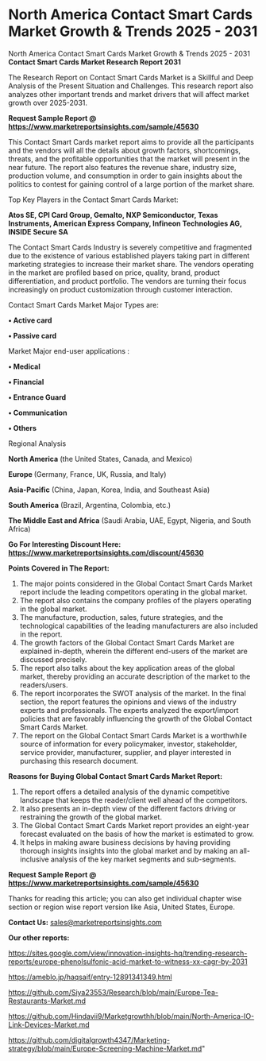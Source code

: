 # North America Contact Smart Cards Market Growth & Trends 2025 - 2031
North America Contact Smart Cards Market Growth & Trends 2025 - 2031
<strong>Contact Smart Cards Market Research Report 2031</strong>

The Research Report on Contact Smart Cards Market is a Skillful and Deep Analysis of the Present Situation and Challenges. This research report also analyzes other important trends and market drivers that will affect market growth over 2025-2031.

<strong>Request Sample Report @ <a href=https://www.marketreportsinsights.com/sample/45630>https://www.marketreportsinsights.com/sample/45630</a></strong>

This Contact Smart Cards market report aims to provide all the participants and the vendors will all the details about growth factors, shortcomings, threats, and the profitable opportunities that the market will present in the near future. The report also features the revenue share, industry size, production volume, and consumption in order to gain insights about the politics to contest for gaining control of a large portion of the market share.

Top Key Players in the Contact Smart Cards Market:

<strong>Atos SE, CPI Card Group, Gemalto, NXP Semiconductor, Texas Instruments, American Express Company, Infineon Technologies AG, INSIDE Secure SA</strong>

The Contact Smart Cards Industry is severely competitive and fragmented due to the existence of various established players taking part in different marketing strategies to increase their market share. The vendors operating in the market are profiled based on price, quality, brand, product differentiation, and product portfolio. The vendors are turning their focus increasingly on product customization through customer interaction.

Contact Smart Cards Market Major Types are:

<strong>•  Active card

•  Passive card</strong>

Market Major end-user applications :

<strong>•  Medical

•  Financial

•  Entrance Guard

•  Communication

•  Others</strong>

Regional Analysis

</u><strong><b>North America</b></strong> (the United States, Canada, and Mexico)

<strong><b>Europe </b></strong>(Germany, France, UK, Russia, and Italy)

<strong><b>Asia-Pacific</b></strong> (China, Japan, Korea, India, and Southeast Asia)

<strong><b>South America</b></strong> (Brazil, Argentina, Colombia, etc.)

<strong><b>The Middle East and Africa</b></strong> (Saudi Arabia, UAE, Egypt, Nigeria, and South Africa)

<strong>Go For Interesting Discount Here: <a href=https://www.marketreportsinsights.com/discount/45630>https://www.marketreportsinsights.com/discount/45630</a></strong>

<strong>Points Covered in The Report:</strong>
<ol>
  <li>The major points considered in the Global Contact Smart Cards Market report include the leading competitors operating in the global market.</li>
  <li>The report also contains the company profiles of the players operating in the global market.</li>
  <li>The manufacture, production, sales, future strategies, and the technological capabilities of the leading manufacturers are also included in the report.</li>
  <li>The growth factors of the Global Contact Smart Cards Market are explained in-depth, wherein the different end-users of the market are discussed precisely.</li>
  <li>The report also talks about the key application areas of the global market, thereby providing an accurate description of the market to the readers/users.</li>
  <li>The report incorporates the SWOT analysis of the market. In the final section, the report features the opinions and views of the industry experts and professionals. The experts analyzed the export/import policies that are favorably influencing the growth of the Global Contact Smart Cards Market.</li>
  <li>The report on the Global Contact Smart Cards Market is a worthwhile source of information for every policymaker, investor, stakeholder, service provider, manufacturer, supplier, and player interested in purchasing this research document.</li>
</ol>
<strong>Reasons for Buying Global Contact Smart Cards Market Report:</strong>

<ol>
  <li>The report offers a detailed analysis of the dynamic competitive landscape that keeps the reader/client well ahead of the competitors.</li>
  <li>It also presents an in-depth view of the different factors driving or restraining the growth of the global market.</li>
  <li>The Global Contact Smart Cards Market report provides an eight-year forecast evaluated on the basis of how the market is estimated to grow.</li>
  <li>It helps in making aware business decisions by having providing thorough insights insights into the global market and by making an all-inclusive analysis of the key market segments and sub-segments.</li>
</ol>
<strong>Request Sample Report @ <a href=https://www.marketreportsinsights.com/sample/45630>https://www.marketreportsinsights.com/sample/45630</a></strong>


Thanks for reading this article; you can also get individual chapter wise section or region wise report version like Asia, United States, Europe.

<strong>Contact Us:</strong>
sales@marketreportsinsights.com

<strong>Our other reports:</strong>

<a href=https://sites.google.com/view/innovation-insights-hq/trending-research-reports/europe-phenolsulfonic-acid-market-to-witness-xx-cagr-by-2031>https://sites.google.com/view/innovation-insights-hq/trending-research-reports/europe-phenolsulfonic-acid-market-to-witness-xx-cagr-by-2031</a>

<a href=https://ameblo.jp/haqsaif/entry-12891341349.html>https://ameblo.jp/haqsaif/entry-12891341349.html</a>

<a href=https://github.com/Siya23553/Research/blob/main/Europe-Tea-Restaurants-Market.md>https://github.com/Siya23553/Research/blob/main/Europe-Tea-Restaurants-Market.md</a>

<a href=https://github.com/Hindavii9/Marketgrowthh/blob/main/North-America-IO-Link-Devices-Market.md>https://github.com/Hindavii9/Marketgrowthh/blob/main/North-America-IO-Link-Devices-Market.md</a>

<a href=https://github.com/digitalgrowth4347/Marketing-strategy/blob/main/Europe-Screening-Machine-Market.md>https://github.com/digitalgrowth4347/Marketing-strategy/blob/main/Europe-Screening-Machine-Market.md</a>"
